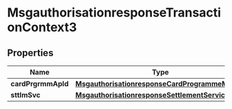 

# MsgauthorisationresponseTransactionContext3

## Properties

Name | Type | Description | Notes
------------ | ------------- | ------------- | -------------
**cardPrgrmmApld** | [**MsgauthorisationresponseCardProgrammeMode1**](MsgauthorisationresponseCardProgrammeMode1.md) |  |  [optional]
**sttlmSvc** | [**MsgauthorisationresponseSettlementService2**](MsgauthorisationresponseSettlementService2.md) |  |  [optional]



